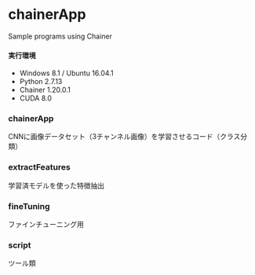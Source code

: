 # chainerApp
Sample programs using Chainer  
#### 実行環境
* Windows 8.1 / Ubuntu 16.04.1
* Python 2.7.13  
* Chainer 1.20.0.1  
* CUDA 8.0

### chainerApp
CNNに画像データセット（3チャンネル画像）を学習させるコード（クラス分類）

### extractFeatures  
学習済モデルを使った特徴抽出

### fineTuning  
ファインチューニング用

### script  
ツール類
